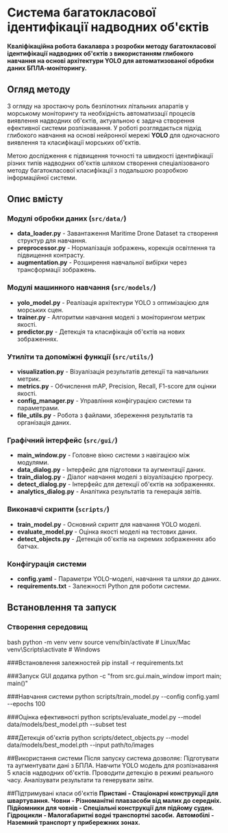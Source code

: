 # Система багатокласової ідентифікації надводних об'єктів

**Кваліфікаційна робота бакалавра з розробки методу багатокласової ідентифікації надводних об'єктів з використанням глибокого навчання на основі архітектури YOLO для автоматизованої обробки даних БПЛА-моніторингу.**

## Огляд методу

З огляду на зростаючу роль безпілотних літальних апаратів у морському моніторингу та необхідність автоматизації процесів виявлення надводних об'єктів, актуальною є задача створення ефективної системи розпізнавання. У роботі розглядається підхід глибокого навчання на основі нейронної мережі **YOLO** для одночасного виявлення та класифікації морських об'єктів.

Метою дослідження є підвищення точності та швидкості ідентифікації різних типів надводних об'єктів шляхом створення спеціалізованого методу багатокласової класифікації з подальшою розробкою інформаційної системи.

## Опис вмісту

### Модулі обробки даних (`src/data/`)
- **data_loader.py** - Завантаження Maritime Drone Dataset та створення структур для навчання.
- **preprocessor.py** - Нормалізація зображень, корекція освітлення та підвищення контрасту.
- **augmentation.py** - Розширення навчальної вибірки через трансформації зображень.

### Модулі машинного навчання (`src/models/`)
- **yolo_model.py** - Реалізація архітектури YOLO з оптимізацією для морських сцен.
- **trainer.py** - Алгоритми навчання моделі з моніторингом метрик якості.
- **predictor.py** - Детекція та класифікація об'єктів на нових зображеннях.

### Утиліти та допоміжні функції (`src/utils/`)
- **visualization.py** - Візуалізація результатів детекції та навчальних метрик.
- **metrics.py** - Обчислення mAP, Precision, Recall, F1-score для оцінки якості.
- **config_manager.py** - Управління конфігурацією системи та параметрами.
- **file_utils.py** - Робота з файлами, збереження результатів та організація даних.

### Графічний інтерфейс (`src/gui/`)
- **main_window.py** - Головне вікно системи з навігацією між модулями.
- **data_dialog.py** - Інтерфейс для підготовки та аугментації даних.
- **train_dialog.py** - Діалог навчання моделі з візуалізацією прогресу.
- **detect_dialog.py** - Інтерфейс для детекції об'єктів на зображеннях.
- **analytics_dialog.py** - Аналітика результатів та генерація звітів.

### Виконавчі скрипти (`scripts/`)
- **train_model.py** - Основний скрипт для навчання YOLO моделі.
- **evaluate_model.py** - Оцінка якості моделі на тестових даних.
- **detect_objects.py** - Детекція об'єктів на окремих зображеннях або батчах.

### Конфігурація системи
- **config.yaml** - Параметри YOLO-моделі, навчання та шляхи до даних.
- **requirements.txt** - Залежності Python для роботи системи.

## Встановлення та запуск

### Створення середовищ
bash
python -m venv venv
source venv/bin/activate  # Linux/Mac
venv\Scripts\activate     # Windows

###Встановлення залежностей
pip install -r requirements.txt

###Запуск GUI додатка
python -c "from src.gui.main_window import main; main()"

###Навчання системи
python scripts/train_model.py --config config.yaml --epochs 100

###Оцінка ефективності
python scripts/evaluate_model.py --model data/models/best_model.pth --subset test

###Детекція об'єктів
python scripts/detect_objects.py --model data/models/best_model.pth --input path/to/images


##Використання системи
Після запуску система дозволяє:
Підготувати та аугментувати дані з БПЛА.
Навчити YOLO модель для розпізнавання 5 класів надводних об'єктів.
Проводити детекцію в режимі реального часу.
Аналізувати результати та генерувати звіти.

##Підтримувані класи об'єктів
**Пристані - Стаціонарні конструкції для швартування.**
**Човни - Різноманітні плавзасоби від малих до середніх.**
**Підйомники для човнів - Спеціальні конструкції для підйому суден.**
**Гідроцикли - Малогабаритні водні транспортні засоби.**
**Автомобілі - Наземний транспорт у прибережних зонах.**
